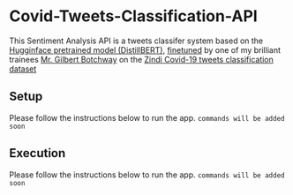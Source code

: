 # Covid-Tweets-Classification-API
This Sentiment Analysis API is a tweets classifer system based on the [Hugginface pretrained model (DistillBERT)](https://huggingface.co/docs/transformers/model_doc/distilbert), [finetuned](https://huggingface.co/GhylB/Sentiment_Analysis_DistilBERT) by one of my brilliant trainees [Mr. Gilbert Botchway](https://www.linkedin.com/in/gilbert-botchway/) on the [Zindi Covid-19 tweets classification dataset](https://zindi.africa/competitions/covid-19-tweet-classification)

## Setup
Please follow the instructions below to run the app.
`commands will be added soon`

## Execution
Please follow the instructions below to run the app.
`commands will be added soon`

